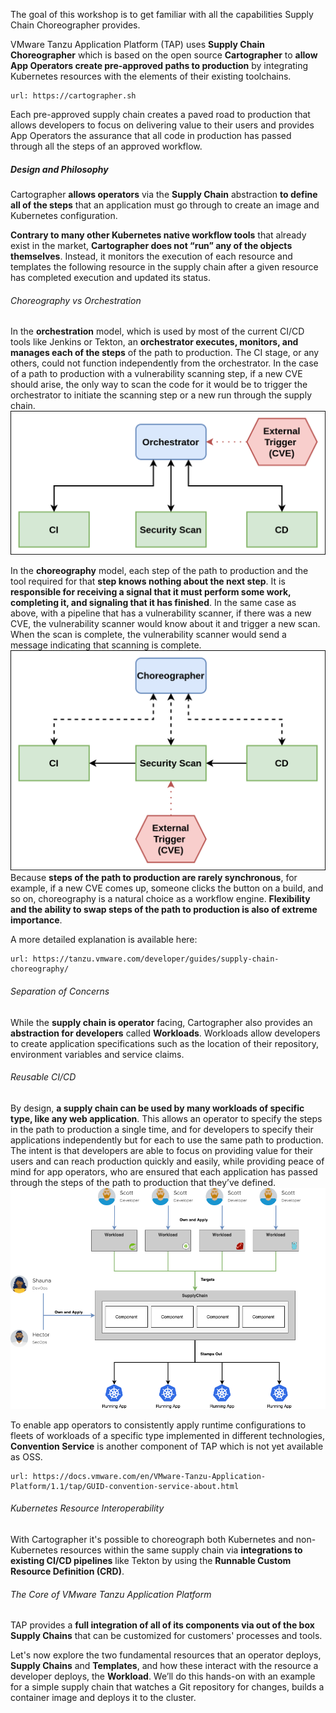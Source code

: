 The goal of this workshop is to get familiar with all the capabilities Supply Chain Choreographer provides.

VMware Tanzu Application Platform (TAP) uses **Supply Chain Choreographer** which is based on the open source **Cartographer** to **allow App Operators create pre-approved paths to production** by integrating Kubernetes resources with the elements of their existing toolchains.

```dashboard:open-url
url: https://cartographer.sh
```

Each pre-approved supply chain creates a paved road to production that allows developers to focus on delivering value to their users and provides App Operators the assurance that all code in production has passed through all the steps of an approved workflow.

##### Design and Philosophy

Cartographer **allows operators** via the **Supply Chain** abstraction **to define all of the steps** that an application must go through to create an image and Kubernetes configuration. 

**Contrary to many other Kubernetes native workflow tools** that already exist in the market, **Cartographer does not “run” any of the objects themselves**. Instead, it monitors the execution of each resource and templates the following resource in the supply chain after a given resource has completed execution and updated its status.

###### Choreography vs Orchestration

In the **orchestration** model, which is used by most of the current CI/CD tools like Jenkins or Tekton, an **orchestrator executes, monitors, and manages each of the steps** of the path to production. The CI stage, or any others, could not function independently from the orchestrator. In the case of a path to production with a vulnerability scanning step, if a new CVE should arise, the only way to scan the code for it would be to trigger the orchestrator to initiate the scanning step or a new run through the supply chain.
![](images/orchestrator.png)

In the **choreography** model, each step of the path to production and the tool required for that **step knows nothing about the next step**. It is **responsible for receiving a signal that it must perform some work, completing it, and signaling that it has finished**. In the same case as above, with a pipeline that has a vulnerability scanner, if there was a new CVE, the vulnerability scanner would know about it and trigger a new scan. When the scan is complete, the vulnerability scanner would send a message indicating that scanning is complete.
![](images/choreographer.png)
Because **steps of the path to production are rarely synchronous**, for example, if a new CVE comes up, someone clicks the button on a build, and so on, choreography is a natural choice as a workflow engine. **Flexibility and the ability to swap steps of the path to production is also of extreme importance**.

A more detailed explanation is available here:
```dashboard:open-url
url: https://tanzu.vmware.com/developer/guides/supply-chain-choreography/
```

###### Separation of Concerns
While the **supply chain is operator** facing, Cartographer also provides an **abstraction for developers** called **Workloads**. Workloads allow developers to create application specifications such as the location of their repository, environment variables and service claims.

###### Reusable CI/CD
By design, **a supply chain can be used by many workloads of specific type, like any web application**. This allows an operator to specify the steps in the path to production a single time, and for developers to specify their applications independently but for each to use the same path to production. The intent is that developers are able to focus on providing value for their users and can reach production quickly and easily, while providing peace of mind for app operators, who are ensured that each application has passed through the steps of the path to production that they’ve defined.
![Cartographer Diagram](images/cartographer.png)

To enable app operators to consistently apply runtime configurations to fleets of workloads of a specific type implemented in different technologies, **Convention Service** is another component of TAP which is not yet available as OSS. 
```dashboard:open-url
url: https://docs.vmware.com/en/VMware-Tanzu-Application-Platform/1.1/tap/GUID-convention-service-about.html
```

###### Kubernetes Resource Interoperability
With Cartographer it's possible to choreograph both Kubernetes and non-Kubernetes resources within the same supply chain via **integrations to existing CI/CD pipelines** like Tekton by using the **Runnable Custom Resource Definition (CRD)**.

###### The Core of VMware Tanzu Application Platform

TAP provides a **full integration of all of its components via out of the box Supply Chains** that can be customized for customers' processes and tools.

Let's now explore the two fundamental resources that an operator deploys, **Supply Chains** and **Templates**, and how these interact with the resource a developer deploys, the **Workload**. 
We’ll do this hands-on with an example for a simple supply chain that watches a Git repository for changes, builds a container image and deploys it to the cluster.
